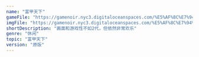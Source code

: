 ```yaml
---
name: "富甲天下"
gameFile: "https://gamenoir.nyc3.digitaloceanspaces.com/%E5%AF%8C%E7%94%B2%E5%A4%A9%E4%B8%8B/mk1.zip"
imgFile: "https://gamenoir.nyc3.digitaloceanspaces.com/%E5%AF%8C%E7%94%B2%E5%A4%A9%E4%B8%8B/original.jpg"
shortDescription: "画面和游戏性不如2代，但依然非常欢乐"
genre: "休闲"
topic: "富甲天下"
version: "原版"
---
```

